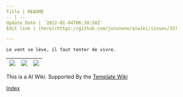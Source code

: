 ```yaml
---
Title | README
-- | --
Update Date | `2022-01-04T06:30:58Z`
Edit link | [here](https://github.com/junxnone/aiwiki/issues/33)

---
```

`Le vent se lève, ‌‍‍‌‍​‌‌‍​‍‌‌‌‌​‌‌‍‍‍​‌‍‍‍‍​‌‍‍‍‍​‌‍‍‌‍​‌‌‍​‍‍‌‌‌​‌‌‍‍‍​‌‌‌‍‍​‌‍‍‍‍​‌‍‍‌‍​‌‌‍​‌‌‌‌‍​‌‌‍‌​‍‌‌‌‌​‍‍‍‍‍​‍‍‍​‍‌​‌​‌‌‌​‌‌‌‌​‌‌‍il faut tenter de vivre.`

[![](https://img.shields.io/badge/知识图谱-brightgreen)](https://junxnone.github.io/aiwiki/#/%E7%9F%A5%E8%AF%86%E5%9B%BE%E8%B0%B1) |[![](https://img.shields.io/badge/%2B-Create%20New%20Item-brightgreen)](https://github.com/junxnone/aiwiki/issues/new) | [![](https://img.shields.io/badge/%2B-Edit%20Sidebar-brightgreen)](https://github.com/junxnone/aiwiki/issues/2)
-- | -- | --

This is a AI Wiki. Supported By the [Template Wiki](https://junxnone.github.io/twiki/#/)



[Index](_sidebar.md ':include')
